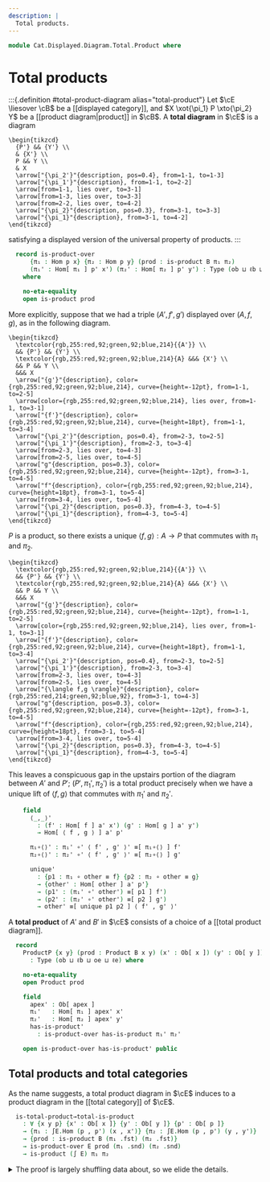 ```yaml
---
description: |
  Total products.
---
```

<!--
```agda
open import Cat.Displayed.Diagram.Total.Terminal
open import Cat.Diagram.Product
open import Cat.Displayed.Total
open import Cat.Displayed.Base
open import Cat.Cartesian
open import Cat.Prelude

import Cat.Displayed.Reasoning
import Cat.Reasoning
```
-->
```agda
module Cat.Displayed.Diagram.Total.Product where
```

<!--
```agda
open ∫Hom
```
-->

# Total products

<!--
```agda
module _ {ob ℓb oe ℓe} {B : Precategory ob ℓb} (E : Displayed B oe ℓe) where
  open Cat.Displayed.Reasoning E
  open Cat.Reasoning B

  private variable
    a x y p     : Ob
    a' x' y' p' : Ob[ a ]
    f g other   : Hom a x
    f' g'       : Hom[ f ] a' x'
```
-->

:::{.definition #total-product-diagram alias="total-product"}
Let $\cE \liesover \cB$ be a [[displayed category]], and $X \xot{\pi_1}
P \xto{\pi_2} Y$ be a [[product diagram|product]] in $\cB$. A **total
diagram** in $\cE$ is a diagram

~~~{.quiver}
\begin{tikzcd}
  {P'} && {Y'} \\
  & {X'} \\
  P && Y \\
  & X
  \arrow["{\pi_2'}"{description, pos=0.4}, from=1-1, to=1-3]
  \arrow["{\pi_1'}"{description}, from=1-1, to=2-2]
  \arrow[from=1-1, lies over, to=3-1]
  \arrow[from=1-3, lies over, to=3-3]
  \arrow[from=2-2, lies over, to=4-2]
  \arrow["{\pi_2}"{description, pos=0.3}, from=3-1, to=3-3]
  \arrow["{\pi_1}"{description}, from=3-1, to=4-2]
\end{tikzcd}
~~~

satisfying a displayed version of the universal property of products.
:::

```agda
  record is-product-over
      {π₁ : Hom p x} {π₂ : Hom p y} (prod : is-product B π₁ π₂)
      (π₁' : Hom[ π₁ ] p' x') (π₂' : Hom[ π₂ ] p' y') : Type (ob ⊔ ℓb ⊔ oe ⊔ ℓe)
    where

    no-eta-equality
    open is-product prod
```

More explicitly, suppose that we had a triple $(A', f', g')$ displayed
over $(A, f, g)$, as in the following diagram.

~~~{.quiver}
\begin{tikzcd}
  \textcolor{rgb,255:red,92;green,92;blue,214}{{A'}} \\
  && {P'} && {Y'} \\
  \textcolor{rgb,255:red,92;green,92;blue,214}{A} &&& {X'} \\
  && P && Y \\
  &&& X
  \arrow["{g'}"{description}, color={rgb,255:red,92;green,92;blue,214}, curve={height=-12pt}, from=1-1, to=2-5]
  \arrow[color={rgb,255:red,92;green,92;blue,214}, lies over, from=1-1, to=3-1]
  \arrow["{f'}"{description}, color={rgb,255:red,92;green,92;blue,214}, curve={height=18pt}, from=1-1, to=3-4]
  \arrow["{\pi_2'}"{description, pos=0.4}, from=2-3, to=2-5]
  \arrow["{\pi_1'}"{description}, from=2-3, to=3-4]
  \arrow[from=2-3, lies over, to=4-3]
  \arrow[from=2-5, lies over, to=4-5]
  \arrow["g"{description, pos=0.3}, color={rgb,255:red,92;green,92;blue,214}, curve={height=-12pt}, from=3-1, to=4-5]
  \arrow["f"{description}, color={rgb,255:red,92;green,92;blue,214}, curve={height=18pt}, from=3-1, to=5-4]
  \arrow[from=3-4, lies over, to=5-4]
  \arrow["{\pi_2}"{description, pos=0.3}, from=4-3, to=4-5]
  \arrow["{\pi_1}"{description}, from=4-3, to=5-4]
\end{tikzcd}
~~~

$P$ is a product, so there exists a unique $\langle f, g \rangle : A \to
P$ that commutes with $\pi_1$ and $\pi_2$.

~~~{.quiver}
\begin{tikzcd}
  \textcolor{rgb,255:red,92;green,92;blue,214}{{A'}} \\
  && {P'} && {Y'} \\
  \textcolor{rgb,255:red,92;green,92;blue,214}{A} &&& {X'} \\
  && P && Y \\
  &&& X
  \arrow["{g'}"{description}, color={rgb,255:red,92;green,92;blue,214}, curve={height=-12pt}, from=1-1, to=2-5]
  \arrow[color={rgb,255:red,92;green,92;blue,214}, lies over, from=1-1, to=3-1]
  \arrow["{f'}"{description}, color={rgb,255:red,92;green,92;blue,214}, curve={height=18pt}, from=1-1, to=3-4]
  \arrow["{\pi_2'}"{description, pos=0.4}, from=2-3, to=2-5]
  \arrow["{\pi_1'}"{description}, from=2-3, to=3-4]
  \arrow[from=2-3, lies over, to=4-3]
  \arrow[from=2-5, lies over, to=4-5]
  \arrow["{\langle f,g \rangle}"{description}, color={rgb,255:red,214;green,92;blue,92}, from=3-1, to=4-3]
  \arrow["g"{description, pos=0.3}, color={rgb,255:red,92;green,92;blue,214}, curve={height=-12pt}, from=3-1, to=4-5]
  \arrow["f"{description}, color={rgb,255:red,92;green,92;blue,214}, curve={height=18pt}, from=3-1, to=5-4]
  \arrow[from=3-4, lies over, to=5-4]
  \arrow["{\pi_2}"{description, pos=0.3}, from=4-3, to=4-5]
  \arrow["{\pi_1}"{description}, from=4-3, to=5-4]
\end{tikzcd}
~~~

This leaves a conspicuous gap in the upstairs portion of the diagram
between $A'$ and $P'$; $(P', \pi_1', \pi_2')$ is a total product
precisely when we have a unique lift of $\langle f, g \rangle$ that
commutes with $\pi_1'$ and $\pi_2'$.

```agda
    field
      ⟨_,_⟩'
        : (f' : Hom[ f ] a' x') (g' : Hom[ g ] a' y')
        → Hom[ ⟨ f , g ⟩ ] a' p'

      π₁∘⟨⟩' : π₁' ∘' ⟨ f' , g' ⟩' ≡[ π₁∘⟨⟩ ] f'
      π₂∘⟨⟩' : π₂' ∘' ⟨ f' , g' ⟩' ≡[ π₂∘⟨⟩ ] g'

      unique'
        : {p1 : π₁ ∘ other ≡ f} {p2 : π₂ ∘ other ≡ g}
        → {other' : Hom[ other ] a' p'}
        → (p1' : (π₁' ∘' other') ≡[ p1 ] f')
        → (p2' : (π₂' ∘' other') ≡[ p2 ] g')
        → other' ≡[ unique p1 p2 ] ⟨ f' , g' ⟩'
```

<!--
```agda
    opaque
      ⟨_,_⟩ₚ
        : (f' : Hom[ π₁ ∘ f ] a' x') (g' : Hom[ π₂ ∘ f ] a' y')
        → Hom[ f ] a' p'
      ⟨ f' , g' ⟩ₚ = hom[ sym (unique refl refl) ] ⟨ f' , g' ⟩'

      abstract
        π₁∘⟨⟩ₚ : π₁' ∘' ⟨ f' , g' ⟩ₚ ≡ f'
        π₁∘⟨⟩ₚ = whisker-r _ ∙ reindex _ _ ∙ from-pathp π₁∘⟨⟩'

        π₂∘⟨⟩ₚ : π₂' ∘' ⟨ f' , g' ⟩ₚ ≡ g'
        π₂∘⟨⟩ₚ = whisker-r _ ∙ reindex _ _ ∙ from-pathp π₂∘⟨⟩'
```
-->

A **total product** of $A'$ and $B'$ in $\cE$ consists of a choice
of a [[total product diagram]].

```agda
  record
    ProductP {x y} (prod : Product B x y) (x' : Ob[ x ]) (y' : Ob[ y ])
      : Type (ob ⊔ ℓb ⊔ oe ⊔ ℓe) where

    no-eta-equality
    open Product prod

    field
      apex' : Ob[ apex ]
      π₁'   : Hom[ π₁ ] apex' x'
      π₂'   : Hom[ π₂ ] apex' y'
      has-is-product'
        : is-product-over has-is-product π₁' π₂'

    open is-product-over has-is-product' public
```

<!--
```agda
has-products-over
  : ∀ {o ℓ o' ℓ'} {B : Precategory o ℓ}
  → Displayed B o' ℓ'
  → has-products B
  → Type _
has-products-over {B = B} E prod = ∀ {a b : ⌞ B ⌟} (x : E ʻ a) (y : E ʻ b) → ProductP E (prod a b) x y
```
-->

## Total products and total categories

<!--
```agda
module _ {ob ℓb oe ℓe} {B : Precategory ob ℓb} {E : Displayed B oe ℓe} where
  open Cat.Reasoning B
  open Displayed E

  private module ∫E = Cat.Reasoning (∫ E)
```
-->

As the name suggests, a total product diagram in $\cE$ induces
to a product diagram in the [[total category]] of $\cE$.

```agda
  is-total-product→total-is-product
    : ∀ {x y p} {x' : Ob[ x ]} {y' : Ob[ y ]} {p' : Ob[ p ]}
    → {π₁ : ∫E.Hom (p , p') (x , x')} {π₂ : ∫E.Hom (p , p') (y , y')}
    → {prod : is-product B (π₁ .fst) (π₂ .fst)}
    → is-product-over E prod (π₁ .snd) (π₂ .snd)
    → is-product (∫ E) π₁ π₂
```

<details>
<summary>The proof is largely shuffling data about, so we elide the details.
</summary>
```agda
  is-total-product→total-is-product {π₁ = π₁} {π₂ = π₂} {prod = prod} total-prod = ∫prod where
    open is-product-over total-prod
    open is-product prod

    ∫prod : is-product (∫ E) π₁ π₂
    ∫prod .is-product.⟨_,_⟩ f g =
      ∫hom ⟨ f .fst , g .fst ⟩ ⟨ f .snd , g .snd ⟩'
    ∫prod .is-product.π₁∘⟨⟩ =
      ∫Hom-path E π₁∘⟨⟩ π₁∘⟨⟩'
    ∫prod .is-product.π₂∘⟨⟩ =
      ∫Hom-path E π₂∘⟨⟩ π₂∘⟨⟩'
    ∫prod .is-product.unique p1 p2 =
      ∫Hom-path E
        (unique (ap fst p1) (ap fst p2))
        (unique' (ap snd p1) (ap snd p2))
```
</details>

::: warning
Note that a product diagram in a total category does **not** necessarily
yield a product diagram in the base category. For a counterexample, consider
the following displayed category:

~~~{.quiver}
\begin{tikzcd}
  \bullet \\
  \\
  \bullet
  \arrow[from=1-1, lies over, to=3-1]
  \arrow["f"', from=3-1, to=3-1, loop, in=305, out=235, distance=10mm]
\end{tikzcd}
~~~

The total category is equivalent to the [[terminal category]], and thus has
products. However, the base category does not have products, as the uniqueness
condition fails!
:::

<!--
```agda
module
  Binary-products'
    {o ℓ o' ℓ'} {B : Precategory o ℓ} {E : Displayed B o' ℓ'} {fp : has-products B}
    (fp' : has-products-over E fp)
  where

  open Precategory B

  module _ {a b : Ob} (a' : E ʻ a) (b' : E ʻ b) where open ProductP (fp' a' b') renaming (apex' to _⊗₀'_) using () public
  module _ {a b : Ob} {a' : E ʻ a} {b' : E ʻ b} where open ProductP (fp' a' b') renaming (unique' to ⟨⟩'-unique) hiding (apex') public

record
  Cartesian-over
    {o ℓ o' ℓ'} {B : Precategory o ℓ} (E : Displayed B o' ℓ') (cart : Cartesian-category B)
    : Type (o ⊔ ℓ ⊔ o' ⊔ ℓ')
  where

  private module cart = Cartesian-category cart

  field
    terminal' : TerminalP E cart.terminal
    products' : has-products-over E cart.products

  open TerminalP terminal' hiding (has⊤') public
  open Binary-products' products' public
```
-->
